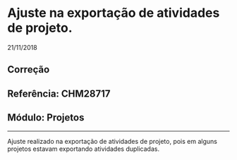 # Ajuste na exportação de atividades de projeto.
21/11/2018
## Correção
## Referência: CHM28717
## Módulo: Projetos
***

Ajuste realizado na exportação de atividades de projeto, pois em alguns projetos estavam exportando atividades duplicadas.